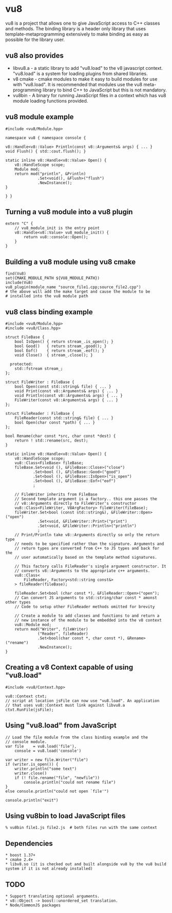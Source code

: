 # vu8

vu8 is a project that allows one to give JavaScript access to C++ classes and methods. The binding library is a header only library that uses template-metaprogramming extensively to make binding as easy as possible for the library user.

## vu8 also provides

* libvu8.a - a static library to add "vu8.load" to the v8 javascript context. "vu8.load" is a system for loading plugins from shared libraries.
* v8 cmake - cmake modules to make it easy to build modules for use with "vu8.load". It is recommended that modules use the vu8 meta-programming library to bind C++ to JavaScript but this is not mandatory.
* vu8bin - A binary for running JavaScript files in a context which has vu8 module loading functions provided.

## vu8 module example
    #include <vu8/Module.hpp>

    namespace vu8 { namespace console {

    v8::Handle<v8::Value> Println(const v8::Arguments& args) { ... }
    void Flush() { std::cout.flush(); }

    static inline v8::Handle<v8::Value> Open() {
        v8::HandleScope scope;
        Module mod;
        return mod("println", &Println)
                  .Set<void(), &Flush>("flush")
                  .NewInstance();
    }

    } }

## Turning a vu8 module into a vu8 plugin
    extern "C" {
        // vu8_module_init is the entry point
        v8::Handle<v8::Value> vu8_module_init() {
            return vu8::console::Open();
        }
    }

## Building a vu8 module using vu8 cmake
    find(Vu8)
    set(CMAKE_MODULE_PATH ${VU8_MODULE_PATH})
    include(Vu8)
    vu8_plugin(module_name "source_file1.cpp;source_file2.cpp")
    # the above will add the make target and cause the module to be
    # installed into the vu8 module path


## vu8 class binding example
    #include <vu8/Module.hpp>
    #include <vu8/Class.hpp>

    struct FileBase {
        bool IsOpen() { return stream_.is_open(); }
        bool Good()   { return stream_.good(); }
        bool Eof()    { return stream_.eof(); }
        void Close()  { stream_.close(); }

      protected:
        std::fstream stream_;
    };

    struct FileWriter : FileBase {
        bool Open(const std::string& file) { ... }
        void Print(const v8::Arguments& args) { ... }
        void Println(const v8::Arguments& args) { ... }
        FileWriter(const v8::Arguments& args) { ... }
    };

    struct FileReader : FileBase {
        FileReader(const std::string& file) { ... }
        bool Open(char const *path) { ... }
    };

    bool Rename(char const *src, char const *dest) {
        return ! std::rename(src, dest);
    }

    static inline v8::Handle<v8::Value> Open() {
        v8::HandleScope scope;
        vu8::Class<FileBase> fileBase;
        fileBase.Set<void (), &FileBase::Close>("close")
                .Set<bool (), &FileBase::Good>("good")
                .Set<bool (), &FileBase::IsOpen>("is_open")
                .Set<bool (), &FileBase::Eof>("eof")
                ;

        // FileWriter inherits from FileBase
        // Second template argument is a factory.. this one passes the
        // v8::Arguments directly to FileWriter's constructor
        vu8::Class<FileWriter, V8ArgFactory> fileWriter(fileBase);
        fileWriter.Set<bool (const std::string&), &FileWriter::Open>("open")
                  .Set<void, &FileWriter::Print>("print")
                  .Set<void, &FileWriter::Println>("println")
                  ;
        // Print/Println take v8::Arguments directly so only the return type
        // needs to be specified rather than the signature. Arguments and
        // return types are converted from C++ to JS types and back for the
        // user automatically based on the template method signatures.

        // This factory calls FileReader's single argument constructor. It
        // converts v8::Arguments to the appropriate c++ arguments.
        vu8::Class<
            FileReader, Factory<std::string const&>
        > fileReader(fileBase);

        fileReader.Set<bool (char const *), &FileReader::Open>("open");
        // Can convert JS arguments to std::string/char const * amonst other types
        // Code to setup other FileReader methods omitted for brevity

        // Create a module to add classes and functions to and return a
        // new instance of the module to be embedded into the v8 context
        vu8::Module mod;
        return mod("Writer", fileWriter)
                  ("Reader", fileReader)
                  .Set<bool(char const *, char const *), &Rename>("rename")
                  .NewInstance();
    }

## Creating a v8 Context capable of using "vu8.load"
    #include <vu8/Context.hpp>

    vu8::Context ctxt;
    // script at location jsFile can now use "vu8.load". An application
    // that uses vu8::Context must link against libvu8.a
    ctxt.RunFile(jsFile);

## Using "vu8.load" from JavaScript
    // Load the file module from the class binding example and the
    // console module.
    var file    = vu8.load('file'),
        console = vu8.load('console')

    var writer = new file.Writer("file")
    if (writer.is_open()) {
        writer.println("some text")
        writer.close()
        if (! file.rename("file", "newfile"))
            console.println("could not rename file")
    }
    else console.println("could not open `file'")

    console.println("exit")

## Using vu8bin to load JavaScript files
    % vu8bin file1.js file2.js  # both files run with the same context

## Dependencies
    * boost 1.37+
    * cmake 2.4+
    * libv8.so (it is checked out and built alongside vu8 by the vu8 build system if it is not already installed)

## TODO
    * Support translating optional arguments.
    * v8::Object -> boost::unordered_set translation.
    * Node/CommonJS packages

